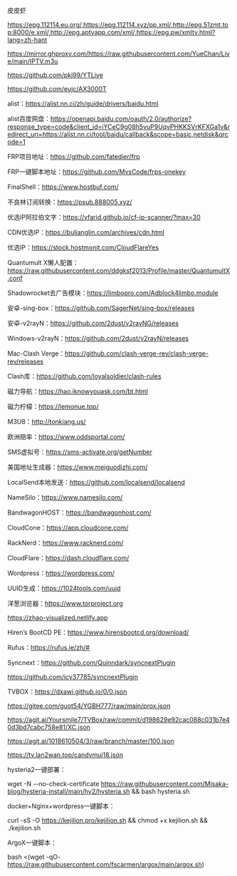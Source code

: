 皮皮虾

https://epg.112114.eu.org/,https://epg.112114.xyz/pp.xml/,http://epg.51zmt.top:8000/e.xml/,http://epg.aptvapp.com/xml/,https://epg.pw/xmltv.html?lang=zh-hant

https://mirror.ghproxy.com/https://raw.githubusercontent.com/YueChan/Live/main/IPTV.m3u

https://github.com/pkj99/YTLive

https://github.com/eujc/AX3000T

alist：https://alist.nn.ci/zh/guide/drivers/baidu.html

alist百度网盘：https://openapi.baidu.com/oauth/2.0/authorize?response_type=code&client_id=iYCeC9g08h5vuP9UqvPHKKSVrKFXGa1v&redirect_uri=https://alist.nn.ci/tool/baidu/callback&scope=basic,netdisk&qrcode=1

FRP项目地址：https://github.com/fatedier/frp

FRP一键脚本地址：https://github.com/MvsCode/frps-onekey

FinalShell：https://www.hostbuf.com/

不良林订阅转换：https://psub.888005.xyz/

优选IP阿拉伯文字：https://vfarid.github.io/cf-ip-scanner/?max=30

CDN优选IP：https://bulianglin.com/archives/cdn.html

优选IP：https://stock.hostmonit.com/CloudFlareYes

Quantumult X懒人配置：https://raw.githubusercontent.com/ddgksf2013/Profile/master/QuantumultX.conf

Shadowrocket去广告模块：https://limbopro.com/Adblock4limbo.module

安卓-sing-box：https://github.com/SagerNet/sing-box/releases

安卓-v2rayN：https://github.com/2dust/v2rayNG/releases

Windows-v2rayN：https://github.com/2dust/v2rayN/releases

Mac-Clash Verge：https://github.com/clash-verge-rev/clash-verge-rev/releases

Clash库：https://github.com/loyalsoldier/clash-rules

磁力导航：https://hao.iknowyouask.com/bt.html

磁力柠檬：https://lemonue.top/

M3U8：http://tonkiang.us/

欧洲赔率：https://www.oddsportal.com/

SMS虚拟号：https://sms-activate.org/getNumber

美国地址生成器：https://www.meiguodizhi.com/

LocalSend本地发送：https://github.com/localsend/localsend

NameSilo：https://www.namesilo.com/

BandwagonHOST：https://bandwagonhost.com/

CloudCone：https://app.cloudcone.com/

RackNerd：https://www.racknerd.com/

CloudFlare：https://dash.cloudflare.com/

Wordpress：https://wordpress.com/

UUID生成：https://1024tools.com/uuid

洋葱浏览器：https://www.torproject.org

https://zhao-visualized.netlify.app

Hiren’s BootCD PE：https://www.hirensbootcd.org/download/

Rufus：https://rufus.ie/zh/#

Syncnext：https://github.com/Quinndark/syncnextPlugin

https://github.com/icy37785/syncnextPlugin

TVBOX：https://dxawi.github.io/0/0.json

https://gitee.com/guot54/YGBH777/raw/main/prox.json

https://agit.ai/Yoursmile7/TVBox/raw/commit/d198629e92cac088c031b7e40d3bd7cabc758e81/XC.json

https://agit.ai/1018610504/3/raw/branch/master/100.json

https://tv.lan2wan.top/candymuj18.json

hysteria2一键部署：

wget -N --no-check-certificate https://raw.githubusercontent.com/Misaka-blog/hysteria-install/main/hy2/hysteria.sh && bash hysteria.sh

docker+Nginx+wordpress一键脚本：

curl -sS -O https://kejilion.pro/kejilion.sh && chmod +x kejilion.sh && ./kejilion.sh

ArgoX一键脚本：

bash <(wget -qO- https://raw.githubusercontent.com/fscarmen/argox/main/argox.sh)
